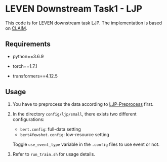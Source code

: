 # LEVEN Downstream Task1 - LJP
This code is for LEVEN downstream task LJP. The implementation is based on [CLAIM](https://github.com/thunlp/CLAIM/tree/ljp).

## Requirements
- python==3.6.9

- torch==1.7.1

- transformers==4.12.5

## Usage
1. You have to preprocess the data according to [LJP-Preprocess](../LJP-Preprocess) first.
   
2. In the directory ``config/ljp/small``, there exists two different configurations:

    - `bert.config`: full-data setting
    - `bert4fewshot.config`: low-resource setting
    
    Toggle `use_event_type` variable in the `.config` files to use event or not.
    
3. Refer to `run_train.sh` for usage details.
